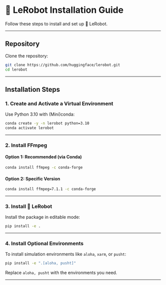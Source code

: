 # 🤗 LeRobot Installation Guide

Follow these steps to install and set up 🤗 LeRobot.

---

## Repository

Clone the repository:

```bash
git clone https://github.com/huggingface/lerobot.git
cd lerobot
```

---

## Installation Steps

### 1. Create and Activate a Virtual Environment

Use Python 3.10 with (Mini)conda:

```bash
conda create -y -n lerobot python=3.10
conda activate lerobot
```

---

### 2. Install FFmpeg

#### Option 1: Recommended (via Conda)

```bash
conda install ffmpeg -c conda-forge
```

#### Option 2: Specific Version

```bash
conda install ffmpeg=7.1.1 -c conda-forge
```

---

### 3. Install 🤗 LeRobot

Install the package in editable mode:

```bash
pip install -e .
```

---

### 4. Install Optional Environments

To install simulation environments like `aloha`, `xarm`, or `pusht`:

```bash
pip install -e ".[aloha, pusht]"
```

Replace `aloha, pusht` with the environments you need.

---
